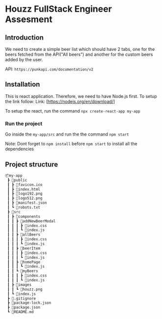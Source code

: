 # Houzz FullStack Engineer Assesment

## Introduction

We need to create a simple beer list which should have 2 tabs, one for the beers fetched from the API("All beers") and another for the custom beers added by the user.

API: ```https://punkapi.com/documentation/v2```

## Installation

This is react application. Therefore, we need to have Node.js first. To setup the link follow:
Link: [https://nodejs.org/en/download/]

To setup the react, run the command
```npx create-react-app my-app```

### Run the project

Go inside the ```my-app/src``` and run the the command ```npm start```

Note: Dont forget to ```npm install``` before ```npm start``` to install all the dependencies

## Project structure

```bash
📦my-app
 ┣ 📂public
 ┃ ┣ 📜favicon.ico
 ┃ ┣ 📜index.html
 ┃ ┣ 📜logo192.png
 ┃ ┣ 📜logo512.png
 ┃ ┣ 📜manifest.json
 ┃ ┗ 📜robots.txt
 ┣ 📂src
 ┃ ┣ 📂components
 ┃ ┃ ┣ 📂addNewBeerModal
 ┃ ┃ ┃ ┣ 📜index.css
 ┃ ┃ ┃ ┗ 📜index.js
 ┃ ┃ ┣ 📂allBeers
 ┃ ┃ ┃ ┣ 📜index.css
 ┃ ┃ ┃ ┗ 📜index.js
 ┃ ┃ ┣ 📂beerItem
 ┃ ┃ ┃ ┣ 📜index.css
 ┃ ┃ ┃ ┗ 📜index.js
 ┃ ┃ ┣ 📂homePage
 ┃ ┃ ┃ ┗ 📜index.js
 ┃ ┃ ┗ 📂myBeers
 ┃ ┃ ┃ ┣ 📜index.css
 ┃ ┃ ┃ ┗ 📜index.js
 ┃ ┣ 📂images
 ┃ ┃ ┗ 📜houzz.png
 ┃ ┗ 📜index.js
 ┣ 📜.gitignore
 ┣ 📜package-lock.json
 ┣ 📜package.json
 ┗ 📜README.md
 ```
